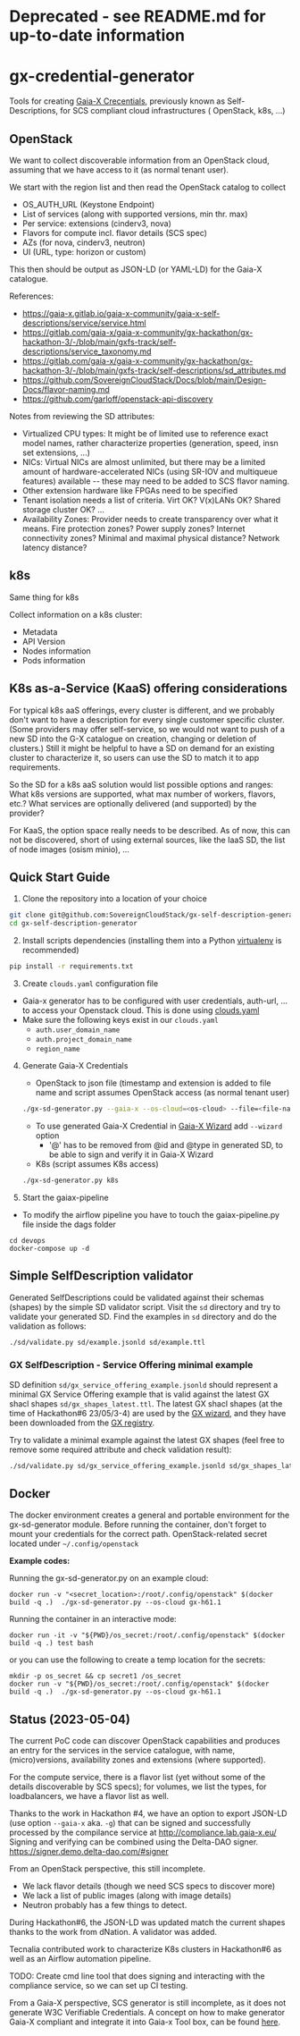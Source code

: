 # Deprecated - see README.md for up-to-date information

# gx-credential-generator

Tools for
creating [Gaia-X Crecentials](https://gitlab.com/gaia-x/technical-committee/architecture-document/-/blob/master/architecture_document/gx_conceptual_model.md#gaia-x-credentials),
previously known as Self-Descriptions, for SCS compliant cloud infrastructures (
OpenStack, k8s, ...)

## OpenStack

We want to collect discoverable information from an OpenStack cloud,
assuming that we have access to it (as normal tenant user).

We start with the region list and then read the OpenStack catalog to collect

- OS_AUTH_URL (Keystone Endpoint)
- List of services (along with supported versions, min thr. max)
- Per service: extensions (cinderv3, nova)
- Flavors for compute incl. flavor details (SCS spec)
- AZs (for nova, cinderv3, neutron)
- UI (URL, type: horizon or custom)

This then should be output as JSON-LD (or YAML-LD) for the Gaia-X catalogue.

References:

- <https://gaia-x.gitlab.io/gaia-x-community/gaia-x-self-descriptions/service/service.html>
- <https://gitlab.com/gaia-x/gaia-x-community/gx-hackathon/gx-hackathon-3/-/blob/main/gxfs-track/self-descriptions/service_taxonomy.md>
- <https://gitlab.com/gaia-x/gaia-x-community/gx-hackathon/gx-hackathon-3/-/blob/main/gxfs-track/self-descriptions/sd_attributes.md>
- <https://github.com/SovereignCloudStack/Docs/blob/main/Design-Docs/flavor-naming.md>
- <https://github.com/garloff/openstack-api-discovery>

Notes from reviewing the SD attributes:

* Virtualized CPU types: It might be of limited use to reference exact model
  names, rather characterize properties
  (generation, speed, insn set extensions, ...)
* NICs: Virtual NICs are almost unlimited, but there may be a limited amount of
  hardware-accelerated
  NICs (using SR-IOV and multiqueue features) available -- these may need to be
  added to SCS flavor
  naming.
* Other extension hardware like FPGAs need to be specified
* Tenant isolation needs a list of criteria. Virt OK? V(x)LANs OK? Shared
  storage cluster OK? ...
* Availability Zones: Provider needs to create transparency over what it means.
  Fire protection zones?
  Power supply zones? Internet connectivity zones? Minimal and maximal physical
  distance? Network
  latency distance?

## k8s

Same thing for k8s

Collect information on a k8s cluster:

- Metadata
- API Version
- Nodes information
- Pods information

## K8s as-a-Service (KaaS) offering considerations

For typical k8s aaS offerings, every cluster is different,
and we probably don't want to have a description for every single
customer specific cluster. (Some providers may offer self-service,
so we would not want to push of a new SD into the G-X catalogue on
creation, changing or deletion of clusters.) Still it might be
helpful to have a SD on demand for an existing cluster to characterize
it, so users can use the SD to match it to app requirements.

So the SD for a k8s aaS solution would list possible options and
ranges: What k8s versions are supported, what max number of workers,
flavors, etc.? What services are optionally delivered (and supported)
by the provider?

For KaaS, the option space really needs to be described.
As of now, this can not be discovered, short of using external sources,
like the IaaS SD, the list of node images (osism minio), ...

## Quick Start Guide

1. Clone the repository into a location of your choice

```bash
git clone git@github.com:SovereignCloudStack/gx-self-description-generator.git
cd gx-self-description-generator
```

2. Install scripts dependencies (installing them into a
   Python [virtualenv](https://virtualenv.pypa.io/en/stable/) is recommended)

```bash
pip install -r requirements.txt
```

3. Create `clouds.yaml` configuration file

- Gaia-x generator has to be configured with user credentials, auth-url, ... to
  access your Openstack cloud. This is done
  using [clouds.yaml](https://docs.openstack.org/python-openstackclient/ussuri/configuration/index.html)
- Make sure the following keys exist in our `clouds.yaml`
    - `auth.user_domain_name`
    - `auth.project_domain_name`
    - `region_name`

4. Generate Gaia-X Credentials

    - OpenStack to json file (timestamp and extension is added to file name and
      script assumes OpenStack access (as normal tenant user)
   ```bash
   ./gx-sd-generator.py --gaia-x --os-cloud=<os-cloud> --file=<file-name>
   ```
    - To use generated Gaia-X Credential
      in [Gaia-X Wizard](https://wizard.lab.gaia-x.eu/) add `--wizard` option
        - '@' has to be removed from @id and @type in generated SD, to be able
          to sign and verify it in Gaia-X Wizard
    - K8s (script assumes K8s access)
   ```bash
   ./gx-sd-generator.py k8s
   ```

4. Start the gaiax-pipeline

- To modify the airflow pipeline you have to touch the gaiax-pipeline.py file
  inside the dags folder

```
cd devops
docker-compose up -d
```

## Simple SelfDescription validator

Generated SelfDescriptions could be validated against their schemas (shapes) by
the
simple SD validator script. Visit the `sd` directory and try to validate your
generated SD. Find the examples in `sd` directory and do the validation as
follows:

```bash
./sd/validate.py sd/example.jsonld sd/example.ttl
```

### GX SelfDescription - Service Offering minimal example

SD definition `sd/gx_service_offering_example.jsonld` should represent
a minimal GX Service Offering example that is valid against the latest GX shacl
shapes `sd/gx_shapes_latest.ttl`.
The latest GX shacl shapes (at the time of Hackathon#6 23/05/3-4) are
used by the [GX wizard](https://wizard.lab.gaia-x.eu/), and they have been
downloaded from
the [GX registry](https://registry.lab.gaia-x.eu/v1/api/trusted-shape-registry/v1/shapes/trustframework).

Try to validate a minimal example against the latest GX shapes (feel free to
remove some
required attribute and check validation result):

```bash
./sd/validate.py sd/gx_service_offering_example.jsonld sd/gx_shapes_latest.ttl
```

## Docker

The docker environment creates a general and portable environment for the
gx-sd-generator module. Before running the container, don't forget to mount your
credentials for the correct path. OpenStack-related secret located
under `~/.config/openstack`

**Example codes:**

Running the gx-sd-generator.py on an example cloud:

```docker
docker run -v "<secret_location>:/root/.config/openstack" $(docker build -q .)  ./gx-sd-generator.py --os-cloud gx-h61.1
```

Running the container in an interactive mode:

```docker
docker run -it -v "${PWD}/os_secret:/root/.config/openstack" $(docker build -q .) test bash
```

or you can use the following to create a temp location for the secrets:

```shell
mkdir -p os_secret && cp secret1 /os_secret
docker run -v "${PWD}/os_secret:/root/.config/openstack" $(docker build -q .)  ./gx-sd-generator.py --os-cloud gx-h61.1
```

## Status (2023-05-04)

The current PoC code can discover OpenStack capabilities and produces
an entry for the services in the service catalogue, with name,
(micro)versions, availability zones and extensions (where supported).

For the compute service, there is a flavor list (yet without some
of the details discoverable by SCS specs); for volumes, we
list the types, for loadbalancers, we have a flavor list as well.

Thanks to the work in Hackathon #4, we have an option to export
JSON-LD (use option `--gaia-x` aka. `-g`) that can be signed and
successfully processed by the compilance service at
http://compliance.lab.gaia-x.eu/
Signing and verifying can be combined using the Delta-DAO signer.
https://signer.demo.delta-dao.com/#signer

From an OpenStack perspective, this still incomplete.

- We lack flavor details (though we need SCS specs to discover more)
- We lack a list of public images (along with image details)
- Neutron probably has a few things to detect.

During Hackathon#6, the JSON-LD was updated match the current
shapes thanks to the work from dNation. A validator was added.

Tecnalia contributed work to characterize K8s clusters in Hackathon#6
as well as an Airflow automation pipeline.

TODO: Create cmd line tool that does signing and interacting with
the compliance service, so we can set up CI testing.

From a Gaia-X perspective, SCS generator is still incomplete, as it does not
generate W3C Verifiable Credentials. A concept on how to make generator Gaia-X
compliant and integrate it into Gaia-x Tool box, can be
found [here](doc/xfsc.md).


